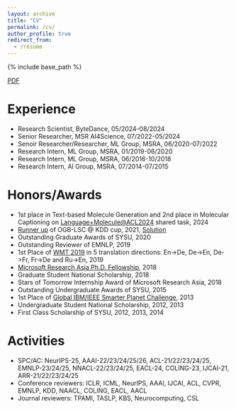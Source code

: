 ```yaml
---
layout: archive
title: "CV"
permalink: /cv/
author_profile: true
redirect_from:
  - /resume
---
```


{% include base_path %}

[PDF](https://apeterswu.github.io/files/lijunwu_cv.pdf)

<!-- Education
======
* B.S, Sun Yat-Sen University, 08/2011-07/2015
  * School of Information Science and Technology
* Ph.D, Sun Yat-Sen University, 08/2015-06/2020
  * School of Data and Computer Science
  * Joint Ph.D. Program between SYSU and MSRA -->

Experience
======
* Research Scientist, ByteDance, 05/2024-08/2024
* Senior Researcher, MSR AI4Science, 07/2022-05/2024
* Senoir Researcher/Researcher, ML Group, MSRA, 06/2020-07/2022
* Research Intern, ML Group, MSRA, 01/2019-06/2020
  <!-- * Mentor: [Dr. Tao Qin](http://research.microsoft.com/en-us/people/taoqin/) -->
* Research Intern, ML Group, MSRA, 06/2016-10/2018
  <!-- * Mentor: [Dr. Tao Qin](http://research.microsoft.com/en-us/people/taoqin/), [Dr. Fei Tian](https://ustctf.github.io/) -->
* Research Intern, AI Group, MSRA, 07/2014-07/2015
  <!-- * Mentor: [Dr. Tie-Yan Liu](https://www.microsoft.com/en-us/research/people/tyliu/) -->
  
Honors/Awards
======
* 1st place in Text-based Molecule Generation and 2nd place in Molecular Captioning on [Language+Molecule@ACL2024](https://language-plus-molecules.github.io/#leaderboard) shared task, 2024
* [Runner up](https://ogb.stanford.edu/kddcup2021/results/#final_pcqm4m) of OGB-LSC @ KDD cup, 2021, [Solution](https://github.com/TransfromerMeetsGraph/GNNLearner)
* Outstanding Graduate Awards of SYSU, 2020
* Outstanding Reviewer of EMNLP, 2019
* 1st Place of [WMT 2019](http://matrix.statmt.org/?metric%5Bid%5D=5&mode=bestn&test_set%5Bid%5D=27) in 5 translation directions: En->De, De->En, De->Fr, Fr->De and Ru->En, 2019
* [Microsoft Research Asia Ph.D. Fellowship](https://www.microsoft.com/en-us/research/academic-program/fellowships-microsoft-research-asia/#!fellows), 2018
* Graduate Student National Scholarship, 2018
* Stars of Tomorrow Internship Award of Microsoft Research Asia, 2018
* Outstanding Undergraduate Awards of SYSU, 2015
* 1st Place of [Global IBM/IEEE Smarter Planet Challenge](http://www.sysu.edu.cn/2012/en/news/new05/14334.htm), 2013
* Undergraduate Student National Scholarship, 2012, 2013
* First Class Scholarship of SYSU, 2012, 2013, 2014

Activities
======
* SPC/AC: NeurIPS-25, AAAI-22/23/24/25/26, ACL-21/22/23/24/25, EMNLP-23/24/25, NNACL-22/23/24/25, EACL-24, COLING-23, IJCAI-21, ARR-21/22/23/24/25
* Conference reviewers: ICLR, ICML, NeurIPS, AAAI, IJCAI, ACL, CVPR, EMNLP, KDD, NAACL, COLING, EACL, AACL
* Journal reviewers: TPAMI, TASLP, KBS, Neurocomputing, CSL

<!-- Talks
======
* [用于序列生成的推敲网络](https://www.msra.cn/zh-cn/news/features/nips17-online-sharing-lijun-wu-20171206), 2017.12
* [神经机器翻译中的强化学习](https://zhuanlan.zhihu.com/p/41960810), 2018.8
* Exploring the Technical Innovations behind ChatGPT: From NLP to Reinforcement Learning, 2023.3
* [The Impact of LLMs on Scientific Discovery: a Preliminary Study using GPT-4](https://superagi.com/agi-leap-summit/#best?utm_source=superagi&utm_medium=email&utm_campaign=177127&ext_user_id=525f5fc2&ctrkid=28e3670e31c), 2024.2 -->

<!-- Publications
======
  <ul>{% for post in site.publications %}
    {% include archive-single-cv.html %}
  {% endfor %}</ul> -->
  
